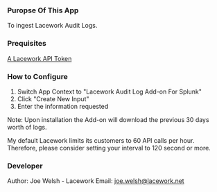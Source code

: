 ### Puropse Of This App
To ingest Lacework Audit Logs. 

### Prequisites
[A Lacework API Token](
https://support.lacework.com/hc/en-us/articles/360011403853-Generate-API-Access-Keys-and-Tokens#:~:text=To%20create%20an%20API%20key,open%20it%20in%20an%20editor)

### How to Configure
1. Switch App Context to "Lacework Audit Log Add-on For Splunk"
2. Click "Create New Input"
3. Enter the information requested

Note: Upon installation the Add-on will download the previous 30 days worth of logs.  

My default Lacework limits its customers to 60 API calls per hour.  Therefore, please consider setting your interval to 120 second or more.

### Developer
Author: Joe Welsh - Lacework
Email: joe.welsh@lacework.net
